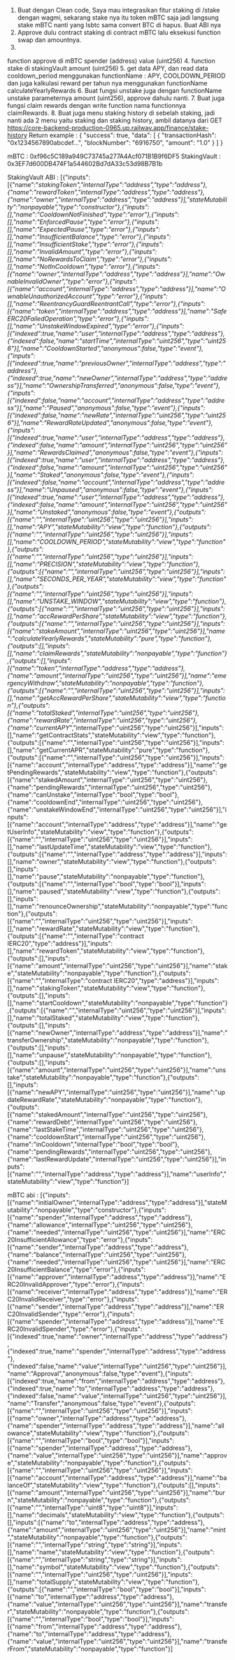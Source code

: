 1. Buat dengan Clean code, Saya mau integrasikan fitur staking di /stake dengan wagmi, sekarang stake nya itu token mBTC saja jadi langsung stake mBTC nanti yang Isbtc sama convert BTC di hapus. Buat ABI nya
2. Approve dulu contract staking di contract mBTC lalu eksekusi function swap dan amountnya.
3. 
function approve di mBTC
spender (address)
value (uint256)
4. 
function stake di stakingVault
amount (uint256)
5. get data APY, dan read data cooldown_period menggunakan functionName : APY, COOLDOWN_PERIOD
dan juga kalkulasi reward per tahun nya menggunakan functionName calculateYearlyRewards
6. Buat fungsi unstake juga dengan functionName unstake parameternya amount (uint256), approve dahulu nanti.
7. Buat juga fungsi claim rewards dengan write function nama functionnya claimRewards.
8. Buat juga menu staking history di sebelah staking, jadi nanti ada 2 menu yaitu staking dan staking history,
ambil datanya dari 
GET
https://core-backend-production-0965.up.railway.app/finance/stake-history
Return example : 
{
  "success": true,
  "data": [
    {
      "transactionHash": "0x1234567890abcdef...",
      "blockNumber": "6916750",
      "amount": "1.0"
    }
  ]
}

mBTC : 0xf96c5C189a949C73745a277A4Acf071B1B9f6DF5
StakingVault : 0x3EF7d600DB474F1a544602Bd7dA33c53d98B7B1b


StakingVault ABI :
[{"inputs":[{"name":"_stakingToken","internalType":"address","type":"address"},{"name":"_rewardToken","internalType":"address","type":"address"},{"name":"_owner","internalType":"address","type":"address"}],"stateMutability":"nonpayable","type":"constructor"},{"inputs":[],"name":"CooldownNotFinished","type":"error"},{"inputs":[],"name":"EnforcedPause","type":"error"},{"inputs":[],"name":"ExpectedPause","type":"error"},{"inputs":[],"name":"InsufficientBalance","type":"error"},{"inputs":[],"name":"InsufficientStake","type":"error"},{"inputs":[],"name":"InvalidAmount","type":"error"},{"inputs":[],"name":"NoRewardsToClaim","type":"error"},{"inputs":[],"name":"NotInCooldown","type":"error"},{"inputs":[{"name":"owner","internalType":"address","type":"address"}],"name":"OwnableInvalidOwner","type":"error"},{"inputs":[{"name":"account","internalType":"address","type":"address"}],"name":"OwnableUnauthorizedAccount","type":"error"},{"inputs":[],"name":"ReentrancyGuardReentrantCall","type":"error"},{"inputs":[{"name":"token","internalType":"address","type":"address"}],"name":"SafeERC20FailedOperation","type":"error"},{"inputs":[],"name":"UnstakeWindowExpired","type":"error"},{"inputs":[{"indexed":true,"name":"user","internalType":"address","type":"address"},{"indexed":false,"name":"startTime","internalType":"uint256","type":"uint256"}],"name":"CooldownStarted","anonymous":false,"type":"event"},{"inputs":[{"indexed":true,"name":"previousOwner","internalType":"address","type":"address"},{"indexed":true,"name":"newOwner","internalType":"address","type":"address"}],"name":"OwnershipTransferred","anonymous":false,"type":"event"},{"inputs":[{"indexed":false,"name":"account","internalType":"address","type":"address"}],"name":"Paused","anonymous":false,"type":"event"},{"inputs":[{"indexed":false,"name":"newRate","internalType":"uint256","type":"uint256"}],"name":"RewardRateUpdated","anonymous":false,"type":"event"},{"inputs":[{"indexed":true,"name":"user","internalType":"address","type":"address"},{"indexed":false,"name":"amount","internalType":"uint256","type":"uint256"}],"name":"RewardsClaimed","anonymous":false,"type":"event"},{"inputs":[{"indexed":true,"name":"user","internalType":"address","type":"address"},{"indexed":false,"name":"amount","internalType":"uint256","type":"uint256"}],"name":"Staked","anonymous":false,"type":"event"},{"inputs":[{"indexed":false,"name":"account","internalType":"address","type":"address"}],"name":"Unpaused","anonymous":false,"type":"event"},{"inputs":[{"indexed":true,"name":"user","internalType":"address","type":"address"},{"indexed":false,"name":"amount","internalType":"uint256","type":"uint256"}],"name":"Unstaked","anonymous":false,"type":"event"},{"outputs":[{"name":"","internalType":"uint256","type":"uint256"}],"inputs":[],"name":"APY","stateMutability":"view","type":"function"},{"outputs":[{"name":"","internalType":"uint256","type":"uint256"}],"inputs":[],"name":"COOLDOWN_PERIOD","stateMutability":"view","type":"function"},{"outputs":[{"name":"","internalType":"uint256","type":"uint256"}],"inputs":[],"name":"PRECISION","stateMutability":"view","type":"function"},{"outputs":[{"name":"","internalType":"uint256","type":"uint256"}],"inputs":[],"name":"SECONDS_PER_YEAR","stateMutability":"view","type":"function"},{"outputs":[{"name":"","internalType":"uint256","type":"uint256"}],"inputs":[],"name":"UNSTAKE_WINDOW","stateMutability":"view","type":"function"},{"outputs":[{"name":"","internalType":"uint256","type":"uint256"}],"inputs":[],"name":"accRewardPerShare","stateMutability":"view","type":"function"},{"outputs":[{"name":"","internalType":"uint256","type":"uint256"}],"inputs":[{"name":"stakeAmount","internalType":"uint256","type":"uint256"}],"name":"calculateYearlyRewards","stateMutability":"pure","type":"function"},{"outputs":[],"inputs":[],"name":"claimRewards","stateMutability":"nonpayable","type":"function"},{"outputs":[],"inputs":[{"name":"token","internalType":"address","type":"address"},{"name":"amount","internalType":"uint256","type":"uint256"}],"name":"emergencyWithdraw","stateMutability":"nonpayable","type":"function"},{"outputs":[{"name":"","internalType":"uint256","type":"uint256"}],"inputs":[],"name":"getAccRewardPerShare","stateMutability":"view","type":"function"},{"outputs":[{"name":"totalStaked_","internalType":"uint256","type":"uint256"},{"name":"rewardRate_","internalType":"uint256","type":"uint256"},{"name":"currentAPY_","internalType":"uint256","type":"uint256"}],"inputs":[],"name":"getContractStats","stateMutability":"view","type":"function"},{"outputs":[{"name":"","internalType":"uint256","type":"uint256"}],"inputs":[],"name":"getCurrentAPR","stateMutability":"pure","type":"function"},{"outputs":[{"name":"","internalType":"uint256","type":"uint256"}],"inputs":[{"name":"account","internalType":"address","type":"address"}],"name":"getPendingRewards","stateMutability":"view","type":"function"},{"outputs":[{"name":"stakedAmount","internalType":"uint256","type":"uint256"},{"name":"pendingRewards","internalType":"uint256","type":"uint256"},{"name":"canUnstake","internalType":"bool","type":"bool"},{"name":"cooldownEnd","internalType":"uint256","type":"uint256"},{"name":"unstakeWindowEnd","internalType":"uint256","type":"uint256"}],"inputs":[{"name":"account","internalType":"address","type":"address"}],"name":"getUserInfo","stateMutability":"view","type":"function"},{"outputs":[{"name":"","internalType":"uint256","type":"uint256"}],"inputs":[],"name":"lastUpdateTime","stateMutability":"view","type":"function"},{"outputs":[{"name":"","internalType":"address","type":"address"}],"inputs":[],"name":"owner","stateMutability":"view","type":"function"},{"outputs":[],"inputs":[],"name":"pause","stateMutability":"nonpayable","type":"function"},{"outputs":[{"name":"","internalType":"bool","type":"bool"}],"inputs":[],"name":"paused","stateMutability":"view","type":"function"},{"outputs":[],"inputs":[],"name":"renounceOwnership","stateMutability":"nonpayable","type":"function"},{"outputs":[{"name":"","internalType":"uint256","type":"uint256"}],"inputs":[],"name":"rewardRate","stateMutability":"view","type":"function"},{"outputs":[{"name":"","internalType":"contract IERC20","type":"address"}],"inputs":[],"name":"rewardToken","stateMutability":"view","type":"function"},{"outputs":[],"inputs":[{"name":"amount","internalType":"uint256","type":"uint256"}],"name":"stake","stateMutability":"nonpayable","type":"function"},{"outputs":[{"name":"","internalType":"contract IERC20","type":"address"}],"inputs":[],"name":"stakingToken","stateMutability":"view","type":"function"},{"outputs":[],"inputs":[],"name":"startCooldown","stateMutability":"nonpayable","type":"function"},{"outputs":[{"name":"","internalType":"uint256","type":"uint256"}],"inputs":[],"name":"totalStaked","stateMutability":"view","type":"function"},{"outputs":[],"inputs":[{"name":"newOwner","internalType":"address","type":"address"}],"name":"transferOwnership","stateMutability":"nonpayable","type":"function"},{"outputs":[],"inputs":[],"name":"unpause","stateMutability":"nonpayable","type":"function"},{"outputs":[],"inputs":[{"name":"amount","internalType":"uint256","type":"uint256"}],"name":"unstake","stateMutability":"nonpayable","type":"function"},{"outputs":[],"inputs":[{"name":"newAPY","internalType":"uint256","type":"uint256"}],"name":"updateRewardRate","stateMutability":"nonpayable","type":"function"},{"outputs":[{"name":"stakedAmount","internalType":"uint256","type":"uint256"},{"name":"rewardDebt","internalType":"uint256","type":"uint256"},{"name":"lastStakeTime","internalType":"uint256","type":"uint256"},{"name":"cooldownStart","internalType":"uint256","type":"uint256"},{"name":"inCooldown","internalType":"bool","type":"bool"},{"name":"pendingRewards","internalType":"uint256","type":"uint256"},{"name":"lastRewardUpdate","internalType":"uint256","type":"uint256"}],"inputs":[{"name":"","internalType":"address","type":"address"}],"name":"userInfo","stateMutability":"view","type":"function"}]


mBTC abi :
[{"inputs":[{"name":"initialOwner","internalType":"address","type":"address"}],"stateMutability":"nonpayable","type":"constructor"},{"inputs":[{"name":"spender","internalType":"address","type":"address"},{"name":"allowance","internalType":"uint256","type":"uint256"},{"name":"needed","internalType":"uint256","type":"uint256"}],"name":"ERC20InsufficientAllowance","type":"error"},{"inputs":[{"name":"sender","internalType":"address","type":"address"},{"name":"balance","internalType":"uint256","type":"uint256"},{"name":"needed","internalType":"uint256","type":"uint256"}],"name":"ERC20InsufficientBalance","type":"error"},{"inputs":[{"name":"approver","internalType":"address","type":"address"}],"name":"ERC20InvalidApprover","type":"error"},{"inputs":[{"name":"receiver","internalType":"address","type":"address"}],"name":"ERC20InvalidReceiver","type":"error"},{"inputs":[{"name":"sender","internalType":"address","type":"address"}],"name":"ERC20InvalidSender","type":"error"},{"inputs":[{"name":"spender","internalType":"address","type":"address"}],"name":"ERC20InvalidSpender","type":"error"},{"inputs":[{"indexed":true,"name":"owner","internalType":"address","type":"address"},{"indexed":true,"name":"spender","internalType":"address","type":"address"},{"indexed":false,"name":"value","internalType":"uint256","type":"uint256"}],"name":"Approval","anonymous":false,"type":"event"},{"inputs":[{"indexed":true,"name":"from","internalType":"address","type":"address"},{"indexed":true,"name":"to","internalType":"address","type":"address"},{"indexed":false,"name":"value","internalType":"uint256","type":"uint256"}],"name":"Transfer","anonymous":false,"type":"event"},{"outputs":[{"name":"","internalType":"uint256","type":"uint256"}],"inputs":[{"name":"owner","internalType":"address","type":"address"},{"name":"spender","internalType":"address","type":"address"}],"name":"allowance","stateMutability":"view","type":"function"},{"outputs":[{"name":"","internalType":"bool","type":"bool"}],"inputs":[{"name":"spender","internalType":"address","type":"address"},{"name":"value","internalType":"uint256","type":"uint256"}],"name":"approve","stateMutability":"nonpayable","type":"function"},{"outputs":[{"name":"","internalType":"uint256","type":"uint256"}],"inputs":[{"name":"account","internalType":"address","type":"address"}],"name":"balanceOf","stateMutability":"view","type":"function"},{"outputs":[],"inputs":[{"name":"amount","internalType":"uint256","type":"uint256"}],"name":"burn","stateMutability":"nonpayable","type":"function"},{"outputs":[{"name":"","internalType":"uint8","type":"uint8"}],"inputs":[],"name":"decimals","stateMutability":"view","type":"function"},{"outputs":[],"inputs":[{"name":"to","internalType":"address","type":"address"},{"name":"amount","internalType":"uint256","type":"uint256"}],"name":"mint","stateMutability":"nonpayable","type":"function"},{"outputs":[{"name":"","internalType":"string","type":"string"}],"inputs":[],"name":"name","stateMutability":"view","type":"function"},{"outputs":[{"name":"","internalType":"string","type":"string"}],"inputs":[],"name":"symbol","stateMutability":"view","type":"function"},{"outputs":[{"name":"","internalType":"uint256","type":"uint256"}],"inputs":[],"name":"totalSupply","stateMutability":"view","type":"function"},{"outputs":[{"name":"","internalType":"bool","type":"bool"}],"inputs":[{"name":"to","internalType":"address","type":"address"},{"name":"value","internalType":"uint256","type":"uint256"}],"name":"transfer","stateMutability":"nonpayable","type":"function"},{"outputs":[{"name":"","internalType":"bool","type":"bool"}],"inputs":[{"name":"from","internalType":"address","type":"address"},{"name":"to","internalType":"address","type":"address"},{"name":"value","internalType":"uint256","type":"uint256"}],"name":"transferFrom","stateMutability":"nonpayable","type":"function"}]